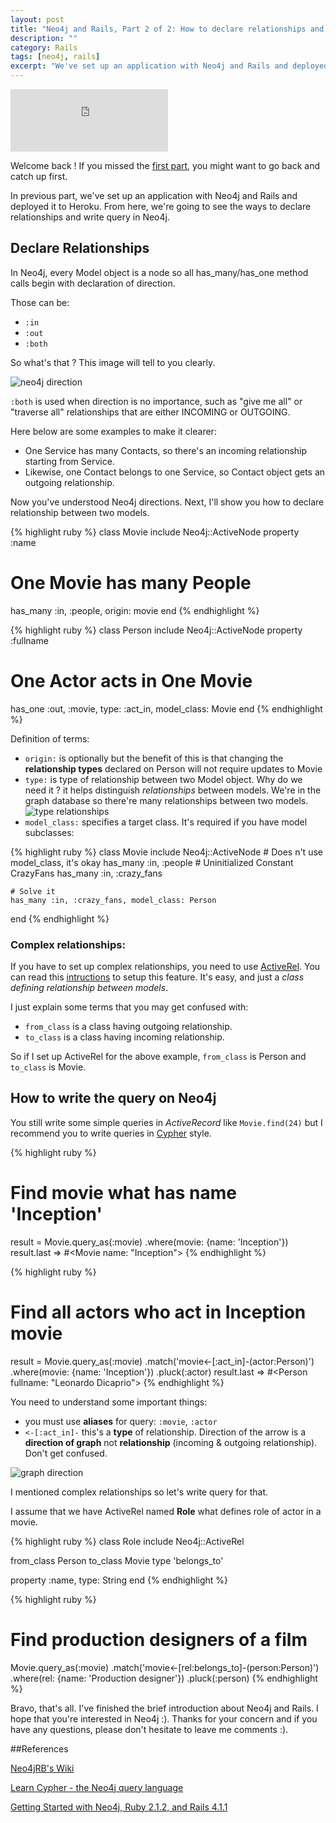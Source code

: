 ```yaml
---
layout: post
title: "Neo4j and Rails, Part 2 of 2: How to declare relationships and write query in Neo4j"
description: ""
category: Rails 
tags: [neo4j, rails]
excerpt: "We've set up an application with Neo4j and Rails and deployed it to Heroku. From here, we're going to see the ways to declare relationships and write query in Neo4j."
---
```


<iframe width="50%" height="100" scrolling="no" frameborder="no" src="https://w.soundcloud.com/player/?url=https%3A//api.soundcloud.com/tracks/59131562"></iframe>

Welcome back ! If you missed the [first part](http://vumanhcuongit.github.io/rails/2014/09/16/neo4j-and-rails-how-to-setup-and-deploy---part-1-of-2/), you might want to go back and catch up first.

In previous part, we've set up an application with Neo4j and Rails and deployed it to Heroku. From here, we're going to see the ways to declare relationships and write query in Neo4j.

## Declare Relationships
In Neo4j, every Model object is a node so all has_many/has_one method calls begin with declaration of direction.

Those can be:

* `:in`
* `:out`
* `:both`

So what's that ? This image will tell to you clearly.

![neo4j direction](http://s24.postimg.org/5i15rocud/neo4j_direction.jpg)

`:both` is used when direction is no importance, such as "give me all" or "traverse all" relationships that are either INCOMING or OUTGOING.

Here below are some examples to make it clearer:

  * One Service has many Contacts, so there's an incoming relationship starting from Service.
  * Likewise, one Contact belongs to one Service, so Contact object gets an outgoing relationship.

Now you've understood Neo4j directions. Next, I'll show you how to declare relationship between two models.

{% highlight ruby %}
class Movie
  include Neo4j::ActiveNode
  property :name

  # One Movie has many People
  has_many :in, :people, origin: movie
end
{% endhighlight %}

{% highlight ruby %}
class Person
  include Neo4j::ActiveNode
  property :fullname

  # One Actor acts in One Movie
  has_one :out, :movie, type: :act_in, model_class: Movie
end
{% endhighlight %}

Definition of terms:

  * `origin:` is optionally but the benefit of this is that changing the **relationship types** declared on Person will not require updates to Movie
  * `type:` is type of relationship between two Model object. Why do we need it ? it helps distinguish *relationships* between models. We're in the graph database so there're many relationships between two models.
  ![type relationships](http://s30.postimg.org/oaaq6lu35/type_relationships.jpg)
  * `model_class:` specifies a target class. It's required if you have model subclasses:

  {% highlight ruby %}
  class Movie
    include Neo4j::ActiveNode
    # Does n't use model_class, it's okay
    has_many :in, :people
    # Uninitialized Constant CrazyFans
    has_many :in, :crazy_fans

    # Solve it
    has_many :in, :crazy_fans, model_class: Person
  end
  {% endhighlight %}

### Complex relationships:
If you have to set up complex relationships, you need to use [ActiveRel](https://github.com/neo4jrb/neo4j/wiki/Neo4j%3A%3AActiveRel). You can read this [intructions](https://github.com/neo4jrb/neo4j/wiki/Neo4j%3A%3AActiveRel) to setup this feature. It's easy, and just a *class defining relationship between models*.

I just explain some terms that you may get confused with:

* `from_class` is a class having outgoing relationship.
* `to_class` is a class having incoming relationship.

So if I set up ActiveRel for the above example, `from_class` is Person and `to_class` is Movie.

## How to write the query on Neo4j
You still write some simple queries in *ActiveRecord* like `Movie.find(24)` but  I recommend you to write queries in [Cypher](http://docs.neo4j.org/chunked/stable/cypher-query-lang.html) style.

{% highlight ruby %}
# Find movie what has name 'Inception'
result = Movie.query_as(:movie)
        .where(movie: {name: 'Inception'})
result.last
=> #<Movie name: "Inception">
{% endhighlight %}

{% highlight ruby %}
# Find all actors who act in Inception movie
result = Movie.query_as(:movie)
        .match('movie<-[:act_in]-(actor:Person)')
        .where(movie: {name: 'Inception'})
        .pluck(:actor)
result.last
=> #<Person fullname: "Leonardo Dicaprio">
{% endhighlight %}

You need to understand some important things:

  * you must use **aliases** for query: `:movie`, `:actor`
  * `<-[:act_in]-` this's a **type** of relationship. Direction of the arrow is a **direction of graph** not **relationship** (incoming & outgoing relationship). Don't get confused.

  ![graph direction](http://s28.postimg.org/8gllpfk59/graph_direction.jpg)

I mentioned complex relationships so let's write query for that. 

I assume that we have ActiveRel named **Role** what defines role of actor in a movie.

{% highlight ruby %}
class Role
  include Neo4j::ActiveRel

  from_class Person
  to_class Movie
  type 'belongs_to'

  property :name, type: String
end
{% endhighlight %}

{% highlight ruby %}
# Find production designers of a film
Movie.query_as(:movie)
      .match('movie<-[rel:belongs_to]-(person:Person)')
      .where(rel: {name: 'Production designer'})
      .pluck(:person)
{% endhighlight %}


Bravo, that's all. I've finished the brief introduction about Neo4j and Rails. I hope that you're interested in Neo4j :). Thanks for your concern and if you have any questions, please don't hesitate to leave me comments :).

##References

[Neo4jRB's Wiki](https://github.com/neo4jrb/neo4j/wiki)

[Learn Cypher - the Neo4j query language](http://www.neo4j.org/learn/cypher)

[Getting Started with Neo4j, Ruby 2.1.2, and Rails 4.1.1](http://blog.benmorgan.io/post/88913410501/getting-started-with-neo4j-ruby-2-1-2-and-rails-4-1-1)